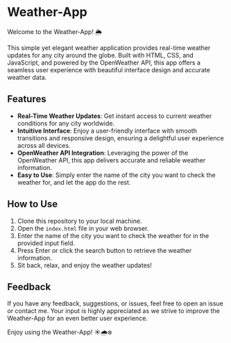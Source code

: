 # Weather-App

Welcome to the Weather-App! 🌦️

This simple yet elegant weather application provides real-time weather updates for any city around the globe. Built with HTML, CSS, and JavaScript, and powered by the OpenWeather API, this app offers a seamless user experience with beautiful interface design and accurate weather data.

## Features

- **Real-Time Weather Updates**: Get instant access to current weather conditions for any city worldwide.
- **Intuitive Interface**: Enjoy a user-friendly interface with smooth transitions and responsive design, ensuring a delightful user experience across all devices.
- **OpenWeather API Integration**: Leveraging the power of the OpenWeather API, this app delivers accurate and reliable weather information.
- **Easy to Use**: Simply enter the name of the city you want to check the weather for, and let the app do the rest.

## How to Use

1. Clone this repository to your local machine.
2. Open the `index.html` file in your web browser.
3. Enter the name of the city you want to check the weather for in the provided input field.
4. Press Enter or click the search button to retrieve the weather information.
5. Sit back, relax, and enjoy the weather updates!

## Feedback

If you have any feedback, suggestions, or issues, feel free to open an issue or contact me. Your input is highly appreciated as we strive to improve the Weather-App for an even better user experience.

Enjoy using the Weather-App! ☀️🌧️❄️

